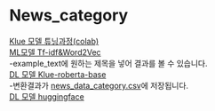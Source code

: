 # News_category

[Klue 모델 튜닝과정(colab)](https://github.com/wpfkcm33/News_category/blob/main/Fine_tuning_a_model_on_the_YNAT_Task(doowon).ipynb)  
[ML모델 Tf-idf&Word2Vec](https://github.com/wpfkcm33/News_category/blob/main/News_catagory_ML.ipynb)  
  -example_text에 원하는 제목을 넣어 결과를 볼 수 있습니다.   
[DL 모델 Klue-roberta-base](https://github.com/wpfkcm33/News_category/blob/main/news_category_DL.ipynb)   
    -변환결과가 [news_data_category.csv](https://github.com/wpfkcm33/News_category/blob/main/news_data_category.csv)에 저장됩니다.   
[DL 모델 huggingface](https://huggingface.co/Doowon96/roberta-base-finetuned-ynat)  
